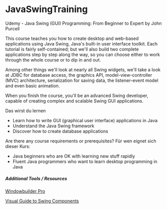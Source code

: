 # JavaSwingTraining
Udemy - Java Swing (GUI) Programming: From Beginner to Expert by John Purcell

This course teaches you how to create desktop and web-based applications using Java Swing, Java's built-in user interface toolkit. Each tutorial is fairly self-contained; but we'll also build two complete applications step by step along the way, so you can choose either to work through the whole course or to dip in and out.

Among other things we'll look at nearly all Swing widgets, we'll take a look at JDBC for database access, the graphics API, model-view-controller (MVC) architecture, serialization for saving data, the listener-event model and even basic animation.

When you finish the course, you'll be an advanced Swing developer, capable of creating complex and scalable Swing GUI applications.

Das wirst du lernen
* Learn how to write GUI (graphical user interface) applications in Java
* Understand the Java Swing framework
* Discover how to create database applications

Are there any course requirements or prerequisites?
Für wen eignet sich dieser Kurs:
* Java beginners who are OK with learning new stuff rapidly
* Fluent Java programmers who want to learn desktop programming in Java

##### Additional Tools / Resources

[Windowbuilder Pro](https://www.eclipse.org/windowbuilder)

[Visual Guide to Swing Components](https://web.mit.edu/6.005/www/sp14/psets/ps4/java-6-tutorial/components.html)
